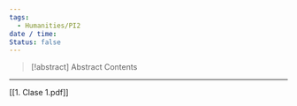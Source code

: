 ```yaml
---
tags:
  - Humanities/PI2
date / time: 
Status: false
---
```

> [!abstract] Abstract
> Contents

---
[[1. Clase 1.pdf]]
